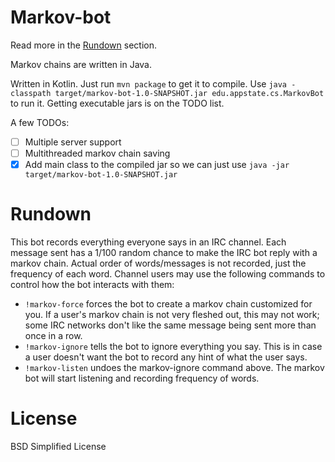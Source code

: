 Markov-bot
=
Read more in the [Rundown](#rundown) section.

Markov chains are written in Java.

Written in Kotlin. Just run `mvn package` to get it to compile. Use `java -classpath target/markov-bot-1.0-SNAPSHOT.jar edu.appstate.cs.MarkovBot` to run it. Getting executable jars is on the TODO list.

A few TODOs:
* [ ] Multiple server support
* [ ] Multithreaded markov chain saving
* [x] Add main class to the compiled jar so we can just use `java -jar target/markov-bot-1.0-SNAPSHOT.jar`

Rundown
=
This bot records everything everyone says in an IRC channel. Each message sent has a 1/100 random chance to make the IRC bot reply with a markov chain. Actual order of words/messages is not recorded, just the frequency of each word. Channel users may use the following commands to control how the bot interacts with them:

* `!markov-force` forces the bot to create a markov chain customized for you. If a user's markov chain is not very fleshed out, this may not work; some IRC networks don't like the same message being sent more than once in a row.
* `!markov-ignore` tells the bot to ignore everything you say. This is in case a user doesn't want the bot to record any hint of what the user says.
* `!markov-listen` undoes the markov-ignore command above. The markov bot will start listening and recording frequency of words.

License
=
BSD Simplified License
